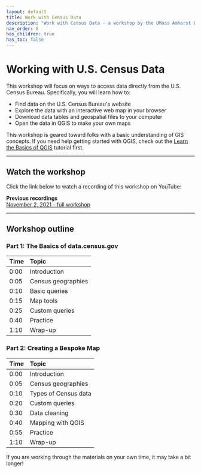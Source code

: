 ```yaml
---
layout: default
title: Work with Census Data
description: "Work with Census Data - a workshop by the UMass Amherst Libraries."
nav_order: 8
has_children: true
has_toc: false
---
```


# Working with U.S. Census Data

This workshop will focus on ways to access data directly from the U.S. Census Bureau. Specifically, you will learn how to:
* Find data on the U.S. Census Bureau's website
* Explore the data with an interactive web map in your browser
* Download data tables and geospatial files to your computer
* Open the data in QGIS to make your own maps

This workshop is geared toward folks with a basic understanding of GIS concepts. If you need help getting started with QGIS, check out the [Learn the Basics of QGIS](https://umass-gis.github.io/workshops/content/basics-qgis/) tutorial first.

---
## Watch the workshop
Click the link below to watch a recording of this workshop on YouTube:

**Previous recordings**<br>
[November 2, 2021 - full workshop](https://youtu.be/GsF6dQgleTE)

---
## Workshop outline

### Part 1: The Basics of data.census.gov

| Time | Topic |
| :--- | :--- |
| 0:00 | Introduction |
| 0:05 | Census geographies |
| 0:10 | Basic queries |
| 0:15 | Map tools |
| 0:25 | Custom queries |
| 0:40 | Practice |
| 1:10 | Wrap-up |

### Part 2: Creating a Bespoke Map

| Time | Topic |
| :--- | :--- |
| 0:00 | Introduction |
| 0:05 | Census geographies |
| 0:10 | Types of Census data |
| 0:20 | Custom queries |
| 0:30 | Data cleaning |
| 0:40 | Mapping with QGIS |
| 0:55 | Practice |
| 1:10 | Wrap-up |

If you are working through the materials on your own time, it may take a bit longer!
